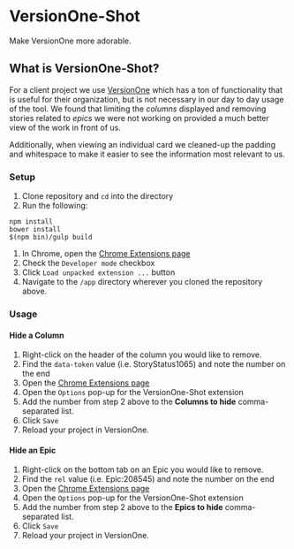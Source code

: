 # VersionOne-Shot

Make VersionOne more adorable.

## What is VersionOne-Shot?

For a client project we use [VersionOne](http://www.versionone.com) which has a ton of functionality that is useful for their organization, but is not necessary in our day to day usage of the tool. We found that limiting the *columns* displayed and removing stories related to *epics* we were not working on provided a much better view of the work in front of us.

Additionally, when viewing an individual card we cleaned-up the padding and whitespace to make it easier to see the information most relevant to us.

### Setup
1. Clone repository and `cd` into the directory
1. Run the following:
  ```
  npm install
  bower install
  $(npm bin)/gulp build
  ```
1. In Chrome, open the [Chrome Extensions page](chrome://extensions/)
1. Check the `Developer mode` checkbox
1. Click `Load unpacked extension ...` button
1. Navigate to the `/app` directory wherever you cloned the repository above.

### Usage

#### Hide a Column
1. Right-click on the header of the column you would like to remove.
2. Find the `data-token` value (i.e. StoryStatus1065) and note the number on the end
3. Open the [Chrome Extensions page](chrome://extensions/)
4. Open the `Options` pop-up for the VersionOne-Shot extension
5. Add the number from step 2 above to the **Columns to hide** comma-separated list.
6. Click `Save`
7. Reload your project in VersionOne.

#### Hide an Epic
1. Right-click on the bottom tab on an Epic you would like to remove.
2. Find the `rel` value (i.e. Epic:208545) and note the number on the end
3. Open the [Chrome Extensions page](chrome://extensions/)
4. Open the `Options` pop-up for the VersionOne-Shot extension
5. Add the number from step 2 above to the **Epics to hide** comma-separated list.
6. Click `Save`
7. Reload your project in VersionOne.
